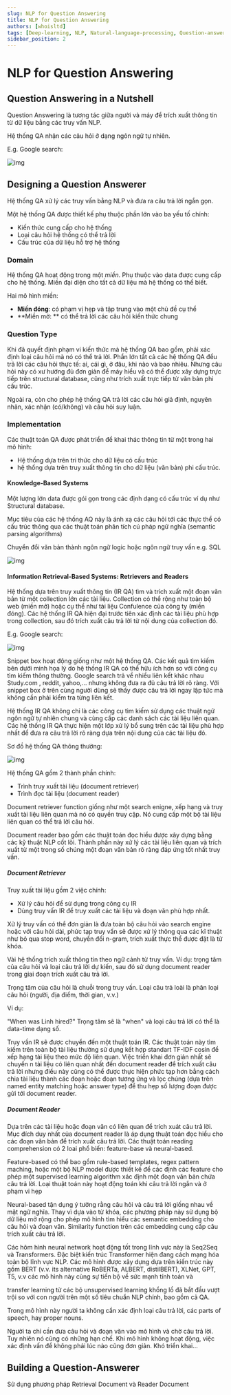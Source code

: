 ```yaml
---
slug: NLP for Question Answering
title: NLP for Question Answering
authors: [whoisltd]
tags: [Deep-learning, NLP, Natural-language-processing, Question-answering]
sidebar_position: 2
---
```


# NLP for Question Answering

## Question Answering in a Nutshell

Question Answering là tương tác giữa người và máy để trích xuất thông tin từ dữ liệu bằng các truy vấn NLP. 

Hệ thống QA nhận các câu hỏi ở dạng ngôn ngữ tự nhiên.

E.g. Google search:

![img](https://qa.fastforwardlabs.com/images/post1/LincolnCrop.png)

## Designing a Question Answerer

Hệ thống QA xử lý các truy vấn bằng NLP và đưa ra câu trả lời ngắn gọn.

Một hệ thống QA được thiết kế phụ thuộc phần lớn vào ba yếu tố chính:

- Kiến thức cung cấp cho hệ thống
- Loại câu hỏi hệ thống có thể trả lời
- Cấu trúc của dữ liệu hỗ trợ hệ thống

### Domain

Hệ thống QA hoạt động trong một *miền*.  Phụ thuộc vào data được cung cấp cho hệ thống. Miền đại diện cho tất cả dữ liệu mà hệ thống có thể biết. 

Hai mô hình miền:

- **Miền đóng**: có phạm vị hẹp và tập trung vào một chủ đề cụ thể
- **Miền mở: ** có thể trả lời các câu hỏi kiến thức chung

### Question Type

Khi đã quyết định phạm vi kiến thức mà hệ thống QA bao gồm, phải xác định loại câu hỏi mà nó có thể trả lời. Phần lớn tất cả các hệ thống QA đều trả lời các câu hỏi thực tế: ai, cái gì, ở đâu, khi nào và bao nhiêu.  Nhưng câu hỏi này có xư hướng đủ đơn giản để máy hiểu và có thể được xây dựng trực tiếp trên structural database, cũng như trích xuất trực tiếp từ văn bản phi cấu trúc.

Ngoài ra, còn cho phép hệ thống QA trả lời các câu hỏi giả định, nguyên nhân, xác nhận (có/không) và câu hỏi suy luận.

### Implementation

Các thuật toán QA được phát triển để khai thác thông tin từ một trong hai mô hình:

- Hệ thống dựa trên tri thức cho dữ liệu có cấu trúc
- hệ thống dựa trên truy xuất thông tin cho dữ liệu (văn bản) phi cấu trúc.

#### Knowledge-Based Systems

Một lượng lớn data được gói gọn trong các định dạng có cấu trúc ví dụ như Structural database.

Mục tiêu của các hệ thống AQ này là ánh xạ các câu hỏi tới các thực thể có cấu trúc thông qua các thuật toán phân tích cú pháp ngữ nghĩa (semantic parsing algorithms) 

Chuyển đổi văn bản thành ngôn ngữ logic hoặc ngôn ngữ truy vấn e.g. SQL

![img](https://qa.fastforwardlabs.com/images/post1/kb_examples.png)

#### Information Retrieval-Based Systems: Retrievers and Readers

Hệ thống dựa trên truy xuất thông tin (IR QA) tìm và trích xuất một đoạn văn bản từ một collection lớn các tài liệu. Collection có thể rộng như toàn bộ web (miền mở) hoặc cụ thể như tài liệu Confulence của công ty (miền đóng). Các hệ thống IR QA hiện đại trước tiên xác định các tài liệu phù hợp trong collection, sau đó trích xuất câu trả lời từ nội dung của collection đó. 

E.g. Google search:

![img](https://qa.fastforwardlabs.com/images/post1/LincolnWithSearch7Entries.png)

Snippet box hoạt động giống như một hệ thống QA. Các kết quả tìm kiếm bên dưới minh họa lý do hệ thống IR QA có thể hữu ích hơn so với công cụ tìm kiếm thông thường. Google search trả về nhiều liên kết khác nhau Study.com , reddit, yahoo,... nhưng không đưa ra đủ câu trả lời rõ ràng. Với snippet box ở trên cùng người dùng sẽ thấy được câu trả lời ngay lập tức mà không cần phải kiểm tra từng liên kết.

Hệ thống IR QA không chỉ là các công cụ tìm kiếm sử dụng các thuật ngữ ngôn ngữ tự nhiên chung và cùng cấp các danh sách các tài liệu liên quan. Các hệ thống IR QA thực hiện một lớp xử lý bổ sung trên các tài liệu phù hợp nhất để đưa ra câu trả lời rõ ràng dựa trên nội dung của các tài liệu đó.



Sơ đồ hệ thống QA thông thường:

![img](https://qa.fastforwardlabs.com/images/post1/QAworkflow.png)

Hệ thống QA gồm 2 thành phần chính:

- Trình truy xuất tài liệu (document retriever)
- Trình đọc tài liệu (document reader)

Document retriever function giống như một search enigne, xếp hạng và truy xuất tài liệu liên quan mà nó có quyền truy cập. Nó cung cấp một bộ tài liệu liên quan có thể trả lời câu hỏi. 

Document reader bao gồm các thuật toán đọc hiểu được xây dựng bằng các kỹ thuật NLP cốt lõi. Thành phần này xử lý các tài liệu liên quan và trích xuất từ một trong số chúng một đoạn văn bản rõ ràng đáp ứng tốt nhất truy vấn.

##### Document Retriever

Truy xuất tài liệu gồm 2 việc chính:

- Xử lý câu hỏi để sử dụng trong công cụ IR
- Dùng truy vấn IR để truy xuất các tài liệu và đoạn văn phù hợp nhất.

Xử lý truy vấn có thể đơn giản là đưa toàn bộ câu hỏi vào search engine hoặc với câu hỏi dài, phức tạp truy vấn sẽ được xử lý thông qua các kĩ thuật như bỏ qua stop word, chuyển đổi n-gram, trích xuất thực thể được đặt là từ khóa.

Vài hệ thống trích xuất thông tin theo ngữ cảnh từ truy vấn. Ví dụ: trọng tâm của câu hỏi và loại câu trả lời dự kiến, sau đó sử dụng document reader trong giai đoạn trích xuất câu trả lời.

Trọng tâm của câu hỏi là chuỗi trong truy vấn. Loại câu trả loài là phân loại câu hỏi (người, địa điểm, thời gian, v.v.)

Ví dụ:

"When was Linh hired?" Trọng tâm sẽ là "when" và loại câu trả lời có thể là data-time dạng số.

Truy vấn IR sẽ được chuyển đến một thuật toán IR. Các thuật toán này tìm kiếm trên toàn bộ tài liệu thường sử dụng kết hợp standart TF-IDF cosin để xếp hạng tài liệu theo mức độ liên quan. Việc triển khai đơn giản nhất sẽ chuyển n tài liệu có liên quan nhất đến document reader để trích xuất câu trả lời nhưng điều này cũng có thể được thực hiện phức tạp hơn bằng cách chia tài liệu thành các đoạn hoặc đoạn tương ứng và lọc chúng (dựa trên named entity matching hoặc answer type) để thu hẹp số lượng đoạn được gửi tới document reader.

#####  Document Reader

Dựa trên các tài liệu hoặc đoạn văn có liên quan để trích xuát câu trả lời. Mục đích duy nhất của document reader là áp dụng thuật toán đọc hiểu cho các đoạn văn bản để trích xuất câu trả lời. Các thuật toán reading comprehension có 2 loai phổ biến: feature-base và neural-based.

Feature-based có thể bao gồm rule-based templates, regex pattern maching, hoặc một bộ NLP model được thiết kế để các định các feature cho phép một supervised learning algorithm xác định một đoạn văn bản chứa câu trả lời. Loại thuật toán này hoạt động toán khi câu trả lời ngắn và ở phạm vi hẹp

Neural-based tận dụng ý tưởng rằng câu hỏi và câu trả lời giống nhau về mặt ngữ nghĩa. Thay vì dựa vào từ khóa, các phương pháp này sử dụng bộ dữ liệu mở rộng cho phép mô hình tìm hiểu các semantic embedding cho câu hỏi và đoạn văn. Similarity function trên các embedding cung cấp câu trích xuất câu trả lời.

Các hôm hình neural network hoạt động tốt trong lĩnh vực này là Seq2Seq và Transformers. Đặc biệt kiến trúc Transformer hiện đang cách mạng hóa toàn bộ lĩnh vực NLP. Các mô hình được xây dựng dựa trên kiến trúc này gồm BERT (v.v. its alternative RoBERTa, ALBERT, distilBERT), XLNet, GPT, T5, v.v các mô hình này cùng sự tiến bộ về sức mạnh tính toán và 

transfer learning từ các bộ unsupervised learning khổng lồ đã bắt đầu vượt trội so với con người trên một số tiêu chuẩn NLP chính, bao gồm cả QA.

Trong mô hình này người ta không cần xác định loại câu trả lời, các parts of speech, hay proper nouns. 

Người ta chỉ cần đưa câu hỏi và đoạn văn vào mô hình và chờ câu trả lời. Tuy nhiên nó cũng có những hạn chế. Khi mô hình không hoạt động, việc xác định vấn đề không phải lúc nào cũng đơn giản. Khó triển khai...

## Building a Question-Answerer

Sử dụng phương pháp Retrieval Document và Reader Document